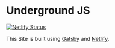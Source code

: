 # Underground JS

[![Netlify Status](https://api.netlify.com/api/v1/badges/d90806bd-c6e6-494d-91fd-2effac0beeb1/deploy-status)](https://app.netlify.com/sites/eager-blackwell-c3d9cd/deploys)

This Site is built using [Gatsby](https://www.gatsbyjs.org) and [Netlify](http://netlify.com).
